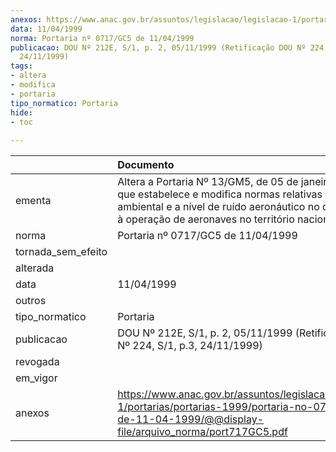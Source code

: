 ```yaml
---
anexos: https://www.anac.gov.br/assuntos/legislacao/legislacao-1/portarias/portarias-1999/portaria-no-0717-gc5-de-11-04-1999/@@display-file/arquivo_norma/port717GC5.pdf
data: 11/04/1999
norma: Portaria nº 0717/GC5 de 11/04/1999
publicacao: DOU Nº 212E, S/1, p. 2, 05/11/1999 (Retificação DOU Nº 224, S/1, p.3,
  24/11/1999)
tags:
- altera
- modifica
- portaria
tipo_normatico: Portaria
hide: 
- toc 
 
---
```


|                    | Documento                                                                                                                                                                                                             |
|:-------------------|:----------------------------------------------------------------------------------------------------------------------------------------------------------------------------------------------------------------------|
| ementa             | Altera a Portaria Nº 13/GM5, de 05 de janeiro de 1994, que estabelece e modifica normas relativas à proteção ambiental e a nível de ruído aeronáutico no que concerne à operação de aeronaves no território nacional. |
| norma              | Portaria nº 0717/GC5 de 11/04/1999                                                                                                                                                                                    |
| tornada_sem_efeito |                                                                                                                                                                                                                       |
| alterada           |                                                                                                                                                                                                                       |
| data               | 11/04/1999                                                                                                                                                                                                            |
| outros             |                                                                                                                                                                                                                       |
| tipo_normatico     | Portaria                                                                                                                                                                                                              |
| publicacao         | DOU Nº 212E, S/1, p. 2, 05/11/1999 (Retificação DOU Nº 224, S/1, p.3, 24/11/1999)                                                                                                                                     |
| revogada           |                                                                                                                                                                                                                       |
| em_vigor           |                                                                                                                                                                                                                       |
| anexos             | https://www.anac.gov.br/assuntos/legislacao/legislacao-1/portarias/portarias-1999/portaria-no-0717-gc5-de-11-04-1999/@@display-file/arquivo_norma/port717GC5.pdf                                                      |